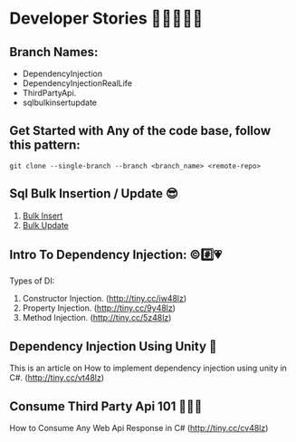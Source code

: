 # Developer Stories 🧛‍♂️🥂😎💥

## Branch Names:
- DependencyInjection
- DependencyInjectionRealLife
- ThirdPartyApi.
- sqlbulkinsertupdate

## Get Started with Any of the code base, follow this pattern:
`git clone --single-branch --branch <branch_name> <remote-repo>`

## Sql Bulk Insertion / Update 😎
1. [Bulk Insert](https://pritom.hashnode.dev/sql-bulk-insert-c-sharp)
2. [Bulk Update](https://pritom.hashnode.dev/sql-bulk-update-c-sharp)

## Intro To Dependency Injection: ©#️⃣💗
Types of DI: 
1. Constructor Injection. (http://tiny.cc/iw48lz)
2. Property Injection. (http://tiny.cc/9y48lz)
3. Method Injection. (http://tiny.cc/5z48lz)

## Dependency Injection Using Unity 🎫
This is an article on How to implement dependency injection 
using unity in C#. (http://tiny.cc/vt48lz)

## Consume Third Party Api 101 🎈🎃🎨
How to Consume Any Web Api Response in C#
(http://tiny.cc/cv48lz)
